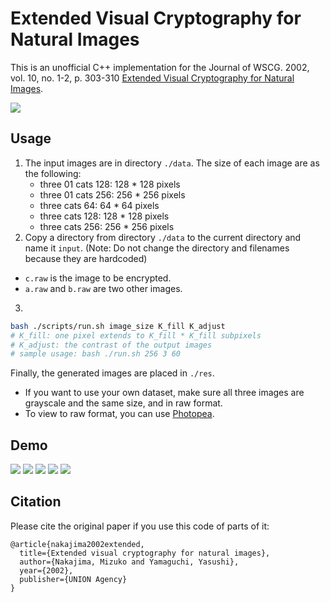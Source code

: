 # Extended Visual Cryptography for Natural Images

This is an unofficial C++ implementation for the Journal of WSCG. 2002, vol. 10, no. 1-2, p. 303-310 [Extended Visual Cryptography for Natural Images](https://otik.uk.zcu.cz/handle/11025/5993).

![](https://i.imgur.com/I09Cch8.png)

## Usage

1. The input images are in directory ```./data```. The size of each image are as the following:
    * three 01 cats 128: 128 * 128 pixels
    * three 01 cats 256: 256 * 256 pixels
    * three cats 64: 64 * 64 pixels
    * three cats 128: 128 * 128 pixels
    * three cats 256: 256 * 256 pixels
2. Copy a directory from directory ```./data``` to the current directory and name it ```input```. (Note: Do not change the directory and filenames because they are hardcoded)
  * ```c.raw``` is the image to be encrypted.
  * ```a.raw``` and ```b.raw``` are two other images.
3. 
```sh
bash ./scripts/run.sh image_size K_fill K_adjust
# K_fill: one pixel extends to K_fill * K_fill subpixels
# K_adjust: the contrast of the output images
# sample usage: bash ./run.sh 256 3 60
```

Finally, the generated images are placed in ```./res```.

* If you want to use your own dataset, make sure all three images are grayscale and the same size, and in raw format.
* To view to raw format, you can use [Photopea](https://www.photopea.com/).

## Demo

![](https://i.imgur.com/49L3CCA.png)
![](https://i.imgur.com/zmX58ZB.png)
![](https://i.imgur.com/jamiCsD.png)
![](https://i.imgur.com/ZlszWcG.png)
![](https://i.imgur.com/eqymifO.png)

## Citation
Please cite the original paper if you use this code of parts of it:
```
@article{nakajima2002extended,
  title={Extended visual cryptography for natural images},
  author={Nakajima, Mizuko and Yamaguchi, Yasushi},
  year={2002},
  publisher={UNION Agency}
}
```
